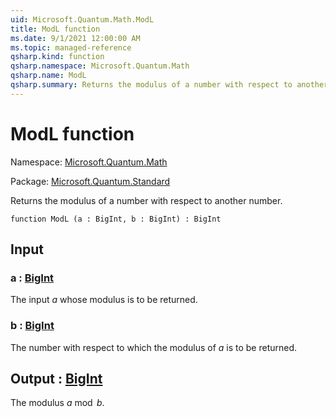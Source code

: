 ```yaml
---
uid: Microsoft.Quantum.Math.ModL
title: ModL function
ms.date: 9/1/2021 12:00:00 AM
ms.topic: managed-reference
qsharp.kind: function
qsharp.namespace: Microsoft.Quantum.Math
qsharp.name: ModL
qsharp.summary: Returns the modulus of a number with respect to another number.
---
```


# ModL function

Namespace: [Microsoft.Quantum.Math](xref:Microsoft.Quantum.Math)

Package: [Microsoft.Quantum.Standard](https://nuget.org/packages/Microsoft.Quantum.Standard)


Returns the modulus of a number with respect to another number.

```qsharp
function ModL (a : BigInt, b : BigInt) : BigInt
```


## Input

### a : [BigInt](xref:microsoft.quantum.qsharp.valueliterals#bigint-literals)

The input $a$ whose modulus is to be returned.


### b : [BigInt](xref:microsoft.quantum.qsharp.valueliterals#bigint-literals)

The number with respect to which the modulus of $a$ is to be returned.



## Output : [BigInt](xref:microsoft.quantum.qsharp.valueliterals#bigint-literals)

The modulus $a \bmod b$.